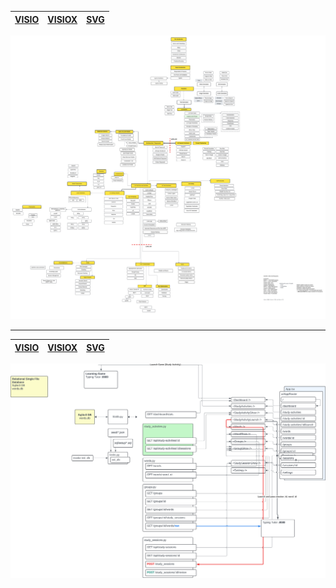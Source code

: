 |[VISIO](roadmap/GenAI-Roadmap.vdx)|[VISIOX](roadmap/GenAI-Roadmap.vd)|[SVG](roadmap/GenAI-Roadmap.svg)|
|---|---|---|

![GenAI Roadmap](roadmap/GenAI-Roadmap.svg)

---

|[VISIO](JP/JP%20Architectural%20Diagramming.vdx)|[VISIOX](JP/JP%20Architectural%20Diagramming.vsdx)|[SVG](JP/JP%20Architectural%20Diagramming%20-%20Lang%20Portal.svg)|
|---|---|---|

![GenAI Roadmap](JP/JP%20Architectural%20Diagramming%20-%20Lang%20Portal.svg)
